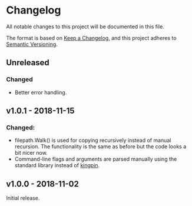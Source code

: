 # Changelog
All notable changes to this project will be documented in this file.

The format is based on [Keep a Changelog](https://keepachangelog.com/en/1.0.0/),
and this project adheres to [Semantic Versioning](https://semver.org/spec/v2.0.0.html).

## Unreleased
### Changed
- Better error handling.

## v1.0.1 - 2018-11-15
### Changed:
- filepath.Walk() is used for copying recursively instead of manual recursion.
  The functionality is the same as before but the code looks a bit nicer now.
- Command-line flags and arguments are parsed manually using the standard
  library instead of [kingpin](https://github.com/alecthomas/kingpin).

## v1.0.0 - 2018-11-02

Initial release.
